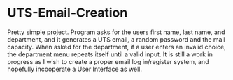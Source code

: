 # UTS-Email-Creation
Pretty simple project. Program asks for the users first name, last name, and department, and it generates a UTS email, a random password and the mail capacity. When asked for the department, if a user enters an invalid choice, the department menu repeats itself until a valid input.
It is still a work in progress as I wish to create a proper email log in/register system, and hopefully incooperate a User Interface as well.
